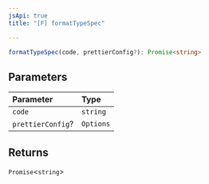 ```yaml
---
jsApi: true
title: "[F] formatTypeSpec"

---
```

```ts
formatTypeSpec(code, prettierConfig?): Promise<string>
```

## Parameters

| Parameter | Type |
| :------ | :------ |
| `code` | `string` |
| `prettierConfig`? | `Options` |

## Returns

`Promise`<`string`\>
